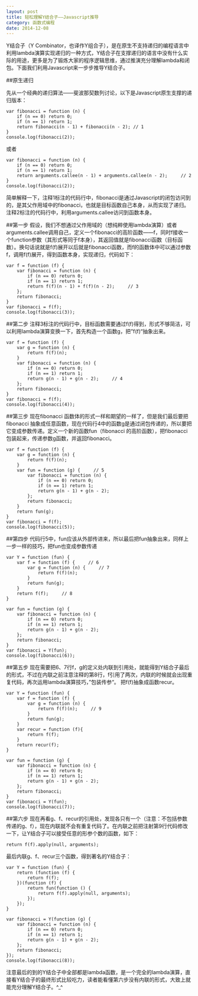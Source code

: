 ```yaml
---
layout: post
title: 轻松理解Y结合子——Javascript推导
category: 函数式编程
date: 2014-12-08
---
```


Y结合子（Y Combinator，也译作Y组合子），是在原生不支持递归的编程语言中利用lambda演算实现递归的一种方式，Y结合子在支撑递归的语言中没有什么实际的用途，更多是为了锻炼大家的程序逻辑思维，通过推演充分理解lambda和闭包。下面我们利用Javascript来一步步推导Y结合子。

##原生递归

先从一个经典的递归算法——斐波那契数列讨论，以下是Javascript原生支撑的递归版本：

    var fibonacci = function (n) {
        if (n == 0) return 0;
        if (n == 1) return 1;
        return fibonacci(n - 1) + fibonacci(n - 2); // 1
    }
    console.log(fibonacci(2));
    
或者

    var fibonacci = function (n) {
        if (n == 0) return 0;
        if (n == 1) return 1;
        return arguments.callee(n - 1) + arguments.callee(n - 2);     // 2
    }
    console.log(fibonacci(2));
    
简单解释一下，注释1标注的代码行中，fibonacci是通过Javascript的闭包访问到的，是其父作用域中的fibonacci，也就是目标函数自己本身，从而实现了递归。注释2标注的代码行中，利用arguments.callee访问到函数本身。

##第一步
假设，我们不想通过父作用域的（想纯粹使用lambda演算）或者arguments.callee调用自己，定义一个fibonacci的高阶函数——f，同时f接收一个function参数（其形式等同于f本身），其返回值就是fibonacci函数（目标函数）。换句话说就是f(f)展开以后就是fibonacci函数，而f的函数体中可以通过参数f，调用f(f)展开，得到函数本身，实现递归，代码如下：

    var f = function (f) {
        var fibonacci = function (n) {
            if (n == 0) return 0;
            if (n == 1) return 1;
            return f(f)(n - 1) + f(f)(n - 2);     // 3
        };
        return fibonacci;
    }
    var fibonacci = f(f);
    console.log(fibonacci(3));
    
##第二步
注释3标注的代码行中，目标函数需要通过f(f)得到，形式不够简洁，可以利用lambda演算变换一下，首先构造一个函数g，把”f(f)“抽象出来。

    var f = function (f) {
        var g = function (n) {
            return f(f)(n);
        }
        var fibonacci = function (n) {
            if (n == 0) return 0;
            if (n == 1) return 1;
            return g(n - 1) + g(n - 2);     // 4
        };
        return fibonacci;
    }
    var fibonacci = f(f);
    console.log(fibonacci(4));
    
##第三步
现在fibonacci 函数体的形式一样和期望的一样了，但是我们最后要把fibonacci 抽象成任意函数，现在代码行4中的函数g是通过闭包传递的，所以要把它变成参数传递。定义一个新的函数fun（fibonacci 的高阶函数），把fibonacci 包装起来，传递参数g函数，并返回fibonacci。

    var f = function (f) {
        var g = function (n) {
            return f(f)(n);
        }
        var fun = function (g) {     // 5
            var fibonacci = function (n) {
                if (n == 0) return 0;
                if (n == 1) return 1;
                return g(n - 1) + g(n - 2);
            };
            return fibonacci;
        }
        return fun(g);
    }
    var fibonacci = f(f);
    console.log(fibonacci(5));
    
##第四步
代码行5中，fun应该从外部传进来，所以最后把fun抽象出来，同样上一步一样的技巧，把fun也变成参数传递

    var Y = function (fun) {
        var f = function (f) {     // 6
            var g = function (n) {     // 7
                return f(f)(n);
            }
            return fun(g);
        }
        return f(f);     // 8
    }

    var fun = function (g) {
        var fibonacci = function (n) {
            if (n == 0) return 0;
            if (n == 1) return 1;
            return g(n - 1) + g(n - 2);
        };
        return fibonacci;
    }
    var fibonacci = Y(fun);
    console.log(fibonacci(6));
    
##第五步
现在需要把6、7行f，g的定义处内联到引用处，就能得到Y结合子最后的形式，不过在内联之前注意注释的第8行，f引用了两次，内联的时候就会出现重复代码，再次运用lambda演算技巧，”包装传参“。
把f(f)抽象成函数recur。

    var Y = function (fun) {
        var f = function (f) {
            var g = function (n) {
                return f(f)(n);     // 9
            }
            return fun(g);
        }
        var recur = function (f){
            return f(f);
        }
        return recur(f);
    }

    var fun = function (g) {
        var fibonacci = function (n) {
            if (n == 0) return 0;
            if (n == 1) return 1;
            return g(n - 1) + g(n - 2);
        };
        return fibonacci;
    }
    var fibonacci = Y(fun);
    console.log(fibonacci(7));
    
##第六步
现在再看g、f、recur的引用处，发现各只有一个（注意：不包括参数传递的g、f），现在内联就不会有重复代码了。在内联之前把注射第9行代码修改一下，让Y结合子可以接受任意的形参个数的函数，如下：

    return f(f).apply(null, arguments);
    
最后内联g、f、recur三个函数，得到著名的Y结合子：

    var Y = function (fun) {
        return (function (f) {
            return f(f);
        })(function (f) {
            return fun(function () {
                return f(f).apply(null, arguments);
            });
        });
    }

    var fibonacci = Y(function (g) {
        var fibonacci = function (n) {
            if (n == 0) return 0;
            if (n == 1) return 1;
            return g(n - 1) + g(n - 2);
        };
        return fibonacci;
    });
    console.log(fibonacci(8));
    
注意最后的到的Y结合子中全部都是lambda函数，是一个完全的lambda演算，直接看Y结合子的最终形式比较吃力，读者能看懂第六步没有内联的形式，大致上就能充分理解Y结合子。^_^
